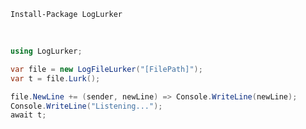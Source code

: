 `Install-Package LogLurker`

<br/>

```cs
using LogLurker;

var file = new LogFileLurker("[FilePath]");
var t = file.Lurk();

file.NewLine += (sender, newLine) => Console.WriteLine(newLine);
Console.WriteLine("Listening...");
await t;
```
